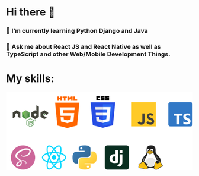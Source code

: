 # Hi there 👋

### 🌱 I’m currently learning Python Django and Java
### 💬 Ask me about React JS and React Native as well as TypeScript and other Web/Mobile Development Things. 

# My skills:
<p align="left">
    <img src="./SVG/skilss.svg">
</p>

